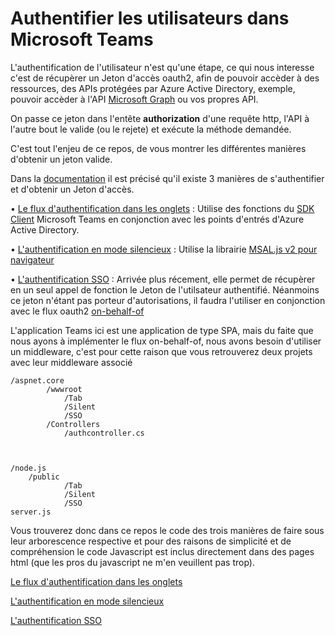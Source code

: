 # Authentifier les utilisateurs dans Microsoft Teams

L'authentification de l'utilisateur n'est qu'une étape, ce qui nous interesse c'est de récupèrer un Jeton d'accès oauth2, afin de pouvoir accèder à des ressources, des APIs protégées par Azure Active Directory, exemple, pouvoir accèder à l'API [Microsoft Graph](https://docs.microsoft.com/fr-fr/graph/api/overview?view=graph-rest-1.0) ou vos propres API.

On passe ce jeton dans l'entête **authorization** d'une requête http, l'API à l'autre bout le valide (ou le rejete) et exécute la méthode demandée.

C'est tout l'enjeu de ce repos, de vous montrer les différentes manières d'obtenir un jeton valide.


Dans la [documentation](https://docs.microsoft.com/fr-fr/microsoftteams/platform/concepts/authentication/authentication) il est précisé qu'il existe 3 manières de s'authentifier et d'obtenir un Jeton d'accès.

• [Le flux d'authentification dans les onglets](https://docs.microsoft.com/fr-fr/microsoftteams/platform/tabs/how-to/authentication/auth-tab-aad) : Utilise des fonctions du [SDK Client](https://docs.microsoft.com/fr-fr/javascript/api/overview/msteams-client?view=msteams-client-js-latest) Microsoft Teams en conjonction avec les points d'entrés d'Azure Active Directory.

• [L'authentification en mode silencieux](https://docs.microsoft.com/fr-fr/microsoftteams/platform/concepts/authentication/authentication) : Utilise la librairie [MSAL.js v2 pour navigateur](https://github.com/AzureAD/microsoft-authentication-library-for-js/tree/dev/lib/msal-browser)

• [L'authentification SSO](https://docs.microsoft.com/fr-fr/microsoftteams/platform/tabs/how-to/authentication/auth-aad-sso) : 
Arrivée plus récement, elle permet de récupèrer en un seul appel de fonction le Jeton de l'utilsateur authentifié. Néanmoins ce jeton n'étant pas porteur d'autorisations, il faudra l'utiliser en conjonction avec le flux oauth2 [on-behalf-of](https://docs.microsoft.com/fr-fr/azure/active-directory/develop/v2-oauth2-on-behalf-of-flow)

L'application Teams ici est une application de type SPA, mais du faite que nous ayons à implémenter le flux on-behalf-of, nous avons besoin d'utiliser un middleware, c'est pour cette raison que vous retrouverez deux projets avec leur middleware associé


    /aspnet.core
            /wwwroot
                /Tab
                /Silent
                /SSO
            /Controllers
                /authcontroller.cs



    /node.js
        /public
                /Tab
                /Silent
                /SSO
    server.js

Vous trouverez donc dans ce repos le code des trois manières de faire sous leur arborescence respective et pour des raisons de simplicité et de compréhension le code Javascript est inclus directement dans des pages html (que les pros du javascript ne m'en veuillent pas trop).

[Le flux d'authentification dans les onglets](https://github.com/EricVernie/AuthentificationInTeams/blob/main/Tab.md)

[L'authentification en mode silencieux](https://github.com/EricVernie/AuthentificationInTeams/blob/main/Silent.md)

[L'authentification SSO](https://github.com/EricVernie/AuthentificationInTeams/blob/main/SSO.md)
